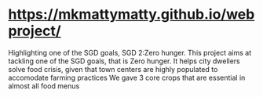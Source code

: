 # https://mkmattymatty.github.io/webproject/
Highlighting one of the SGD goals, SGD 2:Zero hunger.
This project aims at tackling one of the SGD goals, that is Zero hunger. 
It helps city dwellers solve food crisis, given that town centers are highly populated to accomodate farming practices 
We gave 3 core crops that are essential in almost all food menus 
